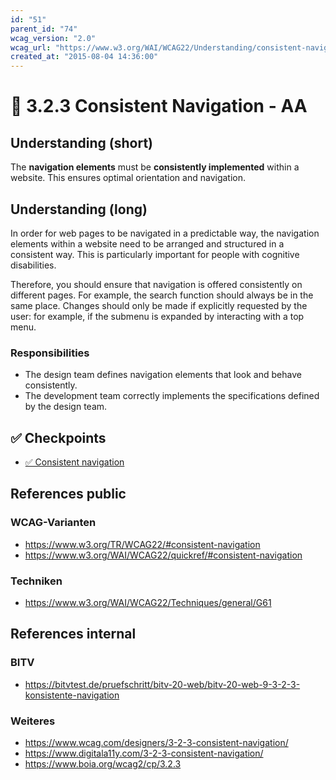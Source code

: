 ```yaml
---
id: "51"
parent_id: "74"
wcag_version: "2.0"
wcag_url: "https://www.w3.org/WAI/WCAG22/Understanding/consistent-navigation.html"
created_at: "2015-08-04 14:36:00"
---
```


# 📜 3.2.3 Consistent Navigation - AA

## Understanding (short)

The **navigation elements** must be **consistently implemented** within a website. This ensures optimal orientation and navigation.

## Understanding (long)

In order for web pages to be navigated in a predictable way, the navigation elements within a website need to be arranged and structured in a consistent way. This is particularly important for people with cognitive disabilities.

Therefore, you should ensure that navigation is offered consistently on different pages. For example, the search function should always be in the same place. Changes should only be made if explicitly requested by the user: for example, if the submenu is expanded by interacting with a top menu.

### Responsibilities

- The design team defines navigation elements that look and behave consistently.
- The development team correctly implements the specifications defined by the design team.

## ✅ Checkpoints

- [✅ Consistent navigation](consistent-navigation)

## References public

### WCAG-Varianten
- <https://www.w3.org/TR/WCAG22/#consistent-navigation>
- <https://www.w3.org/WAI/WCAG22/quickref/#consistent-navigation>

### Techniken
- <https://www.w3.org/WAI/WCAG22/Techniques/general/G61>

## References internal

### BITV
- <https://bitvtest.de/pruefschritt/bitv-20-web/bitv-20-web-9-3-2-3-konsistente-navigation>

### Weiteres
- <https://www.wcag.com/designers/3-2-3-consistent-navigation/>
- <https://www.digitala11y.com/3-2-3-consistent-navigation/>
- <https://www.boia.org/wcag2/cp/3.2.3>